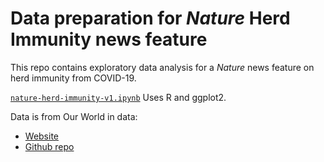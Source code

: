 # Data preparation for *Nature* Herd Immunity news feature

This repo contains exploratory data analysis for a *Nature* news feature on herd immunity from COVID-19.

[`nature-herd-immunity-v1.ipynb`](nature-herd-immunity-v1.ipynb) Uses R and ggplot2.

Data is from Our World in data:
- [Website](https://ourworldindata.org/covid-vaccinations)
- [Github repo](https://github.com/owid/covid-19-data/tree/master/public/data/vaccinations)
